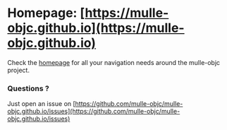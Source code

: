 # Homepage:  [https://mulle-objc.github.io](https://mulle-objc.github.io)

Check the [homepage](https://mulle-objc.github.io) for all your navigation needs around the mulle-objc project.

### Questions ?

Just open an issue on [https://github.com/mulle-objc/mulle-objc.github.io/issues](https://github.com/mulle-objc/mulle-objc.github.io/issues)

